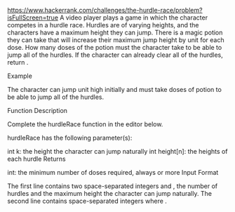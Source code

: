 https://www.hackerrank.com/challenges/the-hurdle-race/problem?isFullScreen=true
A video player plays a game in which the character competes in a hurdle race. Hurdles are of varying heights, and the characters have a maximum height they can jump. There is a magic potion they can take that will increase their maximum jump height by  unit for each dose. How many doses of the potion must the character take to be able to jump all of the hurdles. If the character can already clear all of the hurdles, return .

Example


The character can jump  unit high initially and must take  doses of potion to be able to jump all of the hurdles.

Function Description

Complete the hurdleRace function in the editor below.

hurdleRace has the following parameter(s):

int k: the height the character can jump naturally
int height[n]: the heights of each hurdle
Returns

int: the minimum number of doses required, always  or more
Input Format

The first line contains two space-separated integers  and , the number of hurdles and the maximum height the character can jump naturally.
The second line contains  space-separated integers  where .